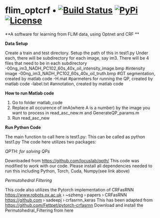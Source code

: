 # flim_optcrf • [![Build Status][travis-image]][travis] [![PyPi][pypi-image]][pypi] [![License][license-image]][license]

[travis-image]: https://travis-ci.org/locuslab/qpth.png?branch=master
[travis]: http://travis-ci.org/locuslab/qpth

[pypi-image]: https://img.shields.io/pypi/v/qpth.svg
[pypi]: https://pypi.python.org/pypi/qpth

[license-image]: http://img.shields.io/badge/license-Apache--2-blue.svg?style=flat
[license]: LICENSE

**A software for learning from FLIM data, using Optnet and CRF **


**Data Setup**

Create a train and test directory. Setup the path of this in test1.py
Under each, there will be subdirectory for each image, say im3. There will be 4 files that need to be in each subdirectory
-00ng_im3_NADH_PC102_60s_40x_oil_intensity_image.bmp #intensity image
-00ng_im3_NADH_PC102_60s_40x_oil_truth.bmp #GT segmentation, created by matlab code
-H.mat #parmeters for running the QP, created by matlab code
-label.txt #annotation, created by matlab code




**How to run Matlab code**


1. Go to folder matlab_code
2. Replace all occurence of imA(where A is a number) by the image you want to process in read_asc_new.m and GenerateQP_params.m
3. Run read_asc_new


**Run Python Code**

The main function to call here is test1.py: This can be called as python test1.py
The code here utilizes two packages:

*QPTH: for solving QPs*

Downloaded from https://github.com/locuslab/qpth/
This code was modified to work with our code. Please install all dependencies needed to run this including Python, Torch, Cuda, Numpy(see link above)


*Permutohedral Filtering*

This code also utilizes the Pytorch implementation of CRFasRNN
https://www.robots.ox.ac.uk › ~szheng › papers › CRFasRNN
https://github.com › sadeepj › crfasrnn_keras
This has been adapted from
https://github.com/Fettpet/pytorch-crfasrnn
Download and install the Permutohedral_Filtering from here